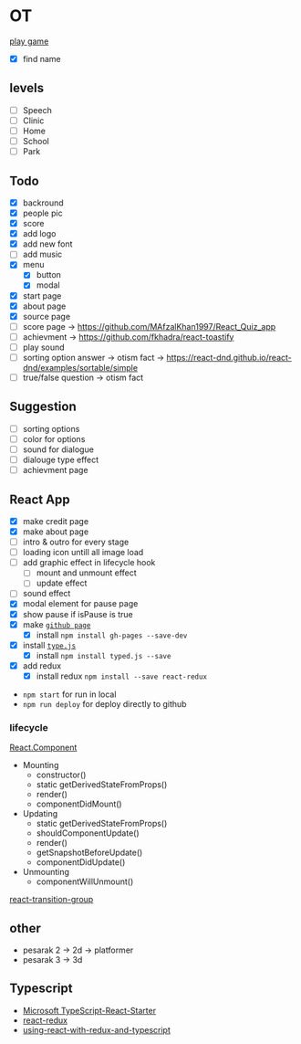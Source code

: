 # OT

[play game](https://magic-light-team.github.io/ot/)

- [x] find name

## levels

- [ ] Speech
- [ ] Clinic
- [ ] Home
- [ ] School
- [ ] Park

## Todo

- [x] backround
- [x] people pic
- [x] score
- [x] add logo
- [x] add new font
- [ ] add music
- [x] menu
  - [x] button
  - [x] modal
- [x] start page
- [x] about page
- [x] source page
- [ ] score page -> https://github.com/MAfzalKhan1997/React_Quiz_app
- [ ] achievment -> https://github.com/fkhadra/react-toastify
- [ ] play sound
- [ ] sorting option answer -> otism fact -> https://react-dnd.github.io/react-dnd/examples/sortable/simple
- [ ] true/false question -> otism fact

## Suggestion

- [ ] sorting options
- [ ] color for options
- [ ] sound for dialogue
- [ ] dialouge type effect
- [ ] achievment page

## React App

- [x] make credit page
- [x] make about page
- [ ] intro & outro for every stage
- [ ] loading icon untill all image load
- [ ] add graphic effect in lifecycle hook
  - [ ] mount and unmount effect
  - [ ] update effect
- [ ] sound effect
- [x] modal element for pause page
- [x] show pause if isPause is true
- [x] make [`github page`](https://github.com/gitname/react-gh-pages)
  - [x] install `npm install gh-pages --save-dev`
- [x] install [`type.js`](https://github.com/mattboldt/typed.js/)
  - [x] install `npm install typed.js --save`
- [x] add redux
  - [x] install redux `npm install --save react-redux`

* `npm start` for run in local
* `npm run deploy` for deploy directly to github

### lifecycle

[React.Component](https://reactjs.org/docs/react-component.html)

* Mounting
  * constructor()
  * static getDerivedStateFromProps()
  * render()
  * componentDidMount()
* Updating
  * static getDerivedStateFromProps()
  * shouldComponentUpdate()
  * render()
  * getSnapshotBeforeUpdate()
  * componentDidUpdate()
* Unmounting
  * componentWillUnmount()

[react-transition-group](https://github.com/reactjs/react-transition-group/tree/master)

## other

* pesarak 2 -> 2d -> platformer
* pesarak 3 -> 3d

## Typescript

* [Microsoft TypeScript-React-Starter](https://github.com/Microsoft/TypeScript-React-Starter)
* [react-redux](https://react-redux.js.org/)
* [using-react-with-redux-and-typescript](https://blog.usejournal.com/using-react-with-redux-and-typescript-c7ec48c211f6)
